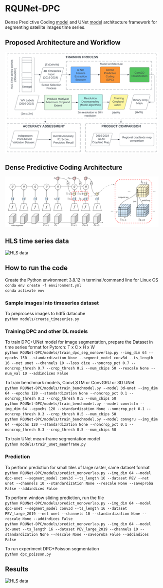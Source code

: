 # RQUNet-DPC
 
Dense Predictive Coding [model](https://github.com/TengdaHan/DPC) and UNet [model](https://github.com/jaxony/unet-pytorch) architecture framework for segmenting satellite images time series.<br>

## Proposed Architecture and Workflow
![Model Architecture](models/asset/DPC_Flowchart.png) <br>

## Dense Predictive Coding Architecture
![Dense Predictive Coding](models/asset/arch.png) <br>

## HLS time series data
![HLS data](models/asset/hls_full_rgb.gif) <br>

## How to run the code
Create the Python environment 3.8.12 in terminal/command line for Linux OS <br>
```conda env create -f environment.yml``` <br>
```conda activate env``` <br>

### Sample images into timeseries dataset
To preprocess images to hdf5 datacube <br>
```python models/create_timeseries.py``` <br>


### Training DPC and other DL models

To train DPC+UNet model for image segmentation, prepare the Dataset in time series format for Pytorch: T x C x H x W <br>
```python RQUNet-DPC/models/train_dpc_seg_nonoverlap.py --img_dim 64 --epochs 150 --standardization None --segment_model conv3d --ts_length 16 --net unet --channels 10 --loss dice --noncrop_pct 0.7 --noncrop_thresh 0.7 --crop_thresh 0.2 --num_chips 50 --rescale None --num_val 10 --addindices False``` <br>

To train benchmark models, ConvLSTM or ConvGRU or 3D UNet <br>
```python RQUNet-DPC/models/train_benchmodel.py --model 3d-unet --img_dim 64 --epochs 120 --standardization None --noncrop_pct 0.1 --noncrop_thresh 0.3 --crop_thresh 0.5 --num_chips 50``` <br>
```python RQUNet-DPC/models/train_benchmodel.py --model convlstm --img_dim 64 --epochs 120 --standardization None --noncrop_pct 0.1 --noncrop_thresh 0.3 --crop_thresh 0.5 --num_chips 50``` <br>
```python RQUNet-DPC/models/train_benchmodel.py --model convgru --img_dim 64 --epochs 120 --standardization None --noncrop_pct 0.1 --noncrop_thresh 0.3 --crop_thresh 0.5 --num_chips 50``` <br>

To train UNet mean-frame segmentation model <br>
```python models/train_unet_meanframe.py``` <br>

### Prediction

To perform prediction for small tiles of large raster, same dataset format <br>
```python RQUNet-DPC/models/predict_nonoverlap.py --img_dim 64 --model dpc-unet --segment_model conv3d --ts_length 16 --dataset PEV --net unet --channels 10 --standardization None --rescale None --saveproba False --addindices False```

To perform window sliding prediction, run the file <br>
```python RQUNet-DPC/models/predict_nonoverlap.py --img_dim 64 --model dpc-unet --segment_model conv3d --ts_length 16 --dataset PEV_large_2019 --net unet --channels 10 --standardization None --rescale None --addindices False``` <br>
```python RQUNet-DPC/models/predict_nonoverlap.py --img_dim 64 --model 3d-unet --ts_length 16 --dataset PEV_large_2019 --channels 10 --standardization None --rescale None --saveproba False --addindices False``` <br>

To run experiment DPC+Poisson segmentation <br>
```python dpc_poisson.py``` <br>


## Results
![HLS data](models/asset/results-v3.png) <br>


